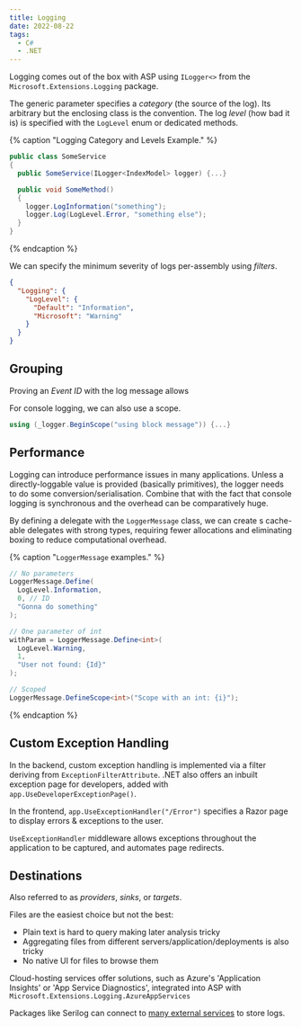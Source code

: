 ```yaml
---
title: Logging
date: 2022-08-22
tags:
  - C#
  - .NET
---
```


Logging comes out of the box with ASP using `ILogger<>` from the
`Microsoft.Extensions.Logging` package.

<!-- more -->

The generic parameter specifies a _category_ (the source of the log). Its
arbitrary but the enclosing class is the convention. The log _level_ (how bad it
is) is specified with the `LogLevel` enum or dedicated methods.

{% caption "Logging Category and Levels Example." %}

```c#
public class SomeService
{
  public SomeService(ILogger<IndexModel> logger) {...}

  public void SomeMethod()
  {
    logger.LogInformation("something");
    logger.Log(LogLevel.Error, "something else");
  }
}
```

{% endcaption %}

We can specify the minimum severity of logs per-assembly using _filters_.

```json
{
  "Logging": {
    "LogLevel": {
      "Default": "Information",
      "Microsoft": "Warning"
    }
  }
}
```

## Grouping

Proving an _Event ID_ with the log message allows

For console logging, we can also use a scope.

```c#
using (_logger.BeginScope("using block message")) {...}
```

## Performance

Logging can introduce performance issues in many applications. Unless a
directly-loggable value is provided (basically primitives), the logger needs to
do some conversion/serialisation. Combine that with the fact that console
logging is synchronous and the overhead can be comparatively huge.

By defining a delegate with the `LoggerMessage` class, we can create s
cache-able delegates with strong types, requiring fewer allocations and
eliminating boxing to reduce computational overhead.

{% caption "`LoggerMessage` examples." %}

```c#
// No parameters
LoggerMessage.Define(
  LogLevel.Information,
  0, // ID
  "Gonna do something"
);

// One parameter of int
withParam = LoggerMessage.Define<int>(
  LogLevel.Warning,
  1,
  "User not found: {Id}"
);

// Scoped
LoggerMessage.DefineScope<int>("Scope with an int: {i}");
```

{% endcaption %}

## Custom Exception Handling

In the backend, custom exception handling is implemented via a filter deriving
from `ExceptionFilterAttribute`. .NET also offers an inbuilt exception page for
developers, added with `app.UseDeveloperExceptionPage()`.

In the frontend, `app.UseExceptionHandler("/Error")` specifies a Razor page to
display errors & exceptions to the user.

`UseExceptionHandler` middleware allows exceptions throughout the application to
be captured, and automates page redirects.

## Destinations

Also referred to as _providers_, _sinks_, or _targets_.

Files are the easiest choice but not the best:

- Plain text is hard to query making later analysis tricky
- Aggregating files from different servers/application/deployments is also
  tricky
- No native UI for files to browse them

Cloud-hosting services offer solutions, such as Azure's 'Application Insights'
or 'App Service Diagnostics', integrated into ASP with
`Microsoft.Extensions.Logging.AzureAppServices`

Packages like Serilog can connect to
[many external services](https://github.com/serilog/serilog/wiki/Provided-Sinks#list-of-available-sinks)
to store logs.
